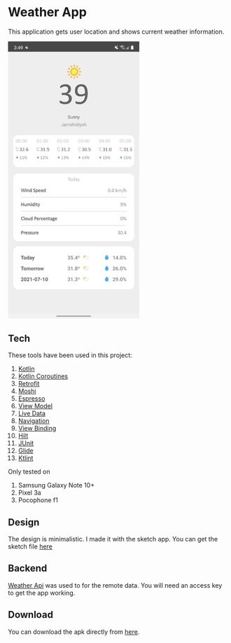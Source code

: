 # Weather App

This application gets user location and shows current weather information.

<img src="docs/weather_app.jpg" width="300" />


## Tech

These tools have been used in this project:

1. [Kotlin](https://kotlinlang.org)
2. [Kotlin Coroutines](https://kotlinlang.org/docs/coroutines-overview.html)
3. [Retrofit](https://square.github.io/retrofit/)
3. [Moshi](https://github.com/square/moshi)
7. [Espresso](https://developer.android.com/training/testing/espresso)
7. [View Model](https://developer.android.com/topic/libraries/architecture/viewmodel)
8. [Live Data](https://developer.android.com/topic/libraries/architecture/livedata)
9. [Navigation](https://developer.android.com/guide/navigation)
10. [View Binding](https://developer.android.com/topic/libraries/view-binding)
11. [Hilt](https://developer.android.com/training/dependency-injection/hilt-android)
12. [JUnit](https://junit.org/junit4/)
13. [Glide](https://bumptech.github.io/glide/)
14. [Ktlint](https://github.com/pinterest/ktlint)


Only tested on

1. Samsung Galaxy Note 10+
2. Pixel 3a
3. Pocophone f1

## Design

The design is minimalistic. I made it with the sketch app.
You can get the sketch file [here](https://www.dropbox.com/sh/55yg7fh3wuqlu2w/AAA5YfU6kGrBbG2ZMWNgWYFta?dl=0)


## Backend

[Weather Api](https://www.weatherapi.com) was used to for the remote data.
You will need an access key to get the app working.


## Download

You can download the apk directly from [here](https://www.dropbox.com/sh/wexu0lwdzdo1uvx/AAAGinxoexrYc436RIjGogH1a?dl=0).